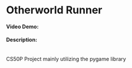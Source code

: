 # Otherworld Runner
#### Video Demo:
#### Description:
\
CS50P Project mainly utilizing the pygame library